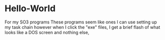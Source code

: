 # Hello-World
For my SO3 programs
These programs seem like ones I can use setting up my task chain however when I click the "exe" files, I get a brief flash of what looks like a DOS screen and nothing else,
